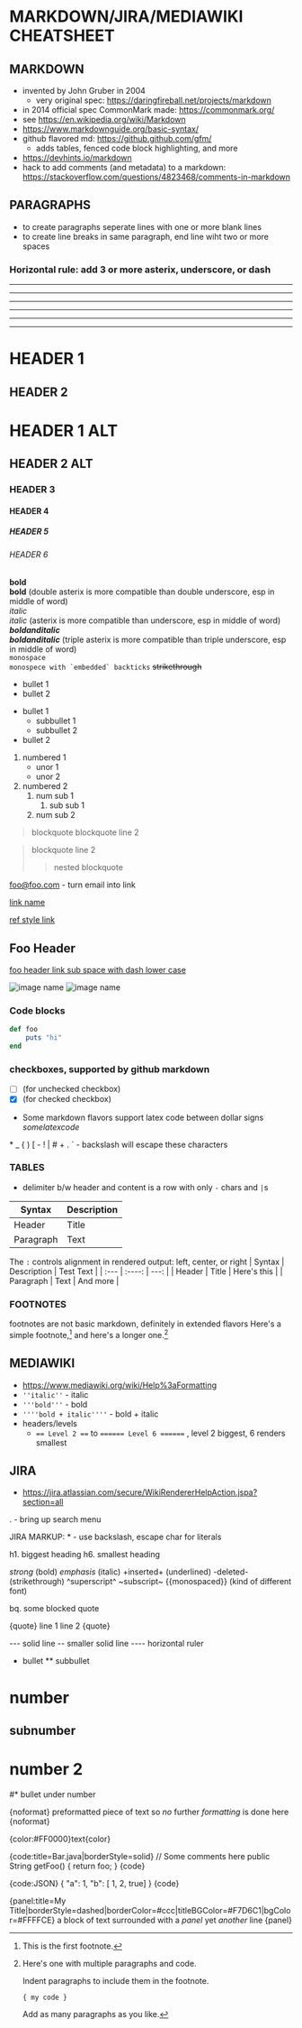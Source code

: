 # MARKDOWN/JIRA/MEDIAWIKI CHEATSHEET

## MARKDOWN
- invented by John Gruber in 2004
    - very original spec: https://daringfireball.net/projects/markdown
- in 2014 official spec CommonMark made: https://commonmark.org/
- see https://en.wikipedia.org/wiki/Markdown
- https://www.markdownguide.org/basic-syntax/
- github flavored md: https://github.github.com/gfm/
    - adds tables, fenced code block highlighting, and more
- https://devhints.io/markdown
- hack to add comments (and metadata) to a markdown: https://stackoverflow.com/questions/4823468/comments-in-markdown

## PARAGRAPHS
- to create paragraphs seperate lines with one or more blank lines
- to create line breaks in same paragraph, end line wiht two or more spaces

### Horizontal rule: add 3 or more asterix, underscore, or dash
---
-------------------------------
***
**************
___
__________________________


# HEADER 1
## HEADER 2

HEADER 1 ALT
=

HEADER 2 ALT
-

### HEADER 3
#### HEADER 4
##### HEADER 5
###### HEADER 6

__bold__  
**bold**  (double asterix is more compatible than double underscore, esp in middle of word)  
_italic_  
*italic*  (asterix is more compatible than underscore, esp in middle of word)  
___boldanditalic___  
***boldanditalic*** (triple asterix is more compatible than triple underscore, esp in middle of word)  
`monospace`  
``monospece with `embedded` backticks``
~~strikethrough~~  

* bullet 1
* bullet 2

- bullet 1
    - subbullet 1
    - subbullet 2
- bullet 2

1. numbered 1
    - unor 1
    - unor 2
1. numbered 2
    1. num sub 1
        1. sub sub 1
    1. num sub 2

> blockquote
> blockquote line 2

> blockquote
> line 2
>> nested blockquote


<foo@foo.com>  - turn email into link

[link name](https://someplace.com)

[ref style link][someid]

[someid]: https://www.foo.com "optional title, ref style links can be declared anywhere in doc"

## Foo Header
[foo header link sub space with dash lower case](#foo-header)

![image name](someimage.png "icon")
![image name](https://somewhere/someimage.png)

### Code blocks
```ruby
def foo
    puts "hi"
end
```

### checkboxes, supported by github markdown
- [ ] (for unchecked checkbox)
- [x] (for checked checkbox)

- Some markdown flavors support latex code between dollar signs
$some latex code$

\* \_ \{ \) \[ \- \! \| \# \+ \. \` - backslash will escape these characters

### TABLES
- delimiter b/w header and content is a row with only `-` chars and `|`s

| Syntax      | Description |
| ----------- | ----------- |
| Header      | Title       |
| Paragraph   | Text        |

The `:` controls alignment in rendered output: left, center, or right 
| Syntax      | Description | Test Text     |
| :---        |    :----:   |          ---: |
| Header      | Title       | Here's this   |
| Paragraph   | Text        | And more      |


### FOOTNOTES
footnotes are not basic markdown, definitely in extended flavors 
Here's a simple footnote,[^1] and here's a longer one.[^bignote]

[^1]: This is the first footnote.

[^bignote]: Here's one with multiple paragraphs and code.

    Indent paragraphs to include them in the footnote.

    `{ my code }`

    Add as many paragraphs as you like.



## MEDIAWIKI
- https://www.mediawiki.org/wiki/Help%3aFormatting
- `''italic''` - italic
- `'''bold'''` - bold
- `''''bold + italic''''` - bold + italic
- headers/levels
    - `== Level 2 ==` to `====== Level 6 ======` , level 2 biggest, 6 renders smallest



## JIRA
- https://jira.atlassian.com/secure/WikiRendererHelpAction.jspa?section=all

.  - bring up search menu

JIRA MARKUP:
\* - use backslash, escape char for literals

h1. biggest heading
h6. smallest heading

*strong*  (bold)
_emphasis_ (italic)
+inserted+  (underlined)
-deleted-  (strikethrough)
^superscript^
~subscript~
{{monospaced}}  (kind of different font)

bq. some blocked quote

{quote}
line 1
line 2
{quote}

---    solid line
--     smaller solid line
----   horizontal ruler

* bullet
** subbullet

# number
## subnumber
# number 2
#* bullet under number

{noformat}
preformatted piece of text
 so *no* further _formatting_ is done here
{noformat}

{color:#FF0000}text{color}

{code:title=Bar.java|borderStyle=solid}
// Some comments here
public String getFoo()
{
    return foo;
}
{code}

{code:JSON}
{ "a": 1, "b": [ 1, 2, true] }
{code}

{panel:title=My Title|borderStyle=dashed|borderColor=#ccc|titleBGColor=#F7D6C1|bgColor=#FFFFCE}
a block of text surrounded with a *panel*
yet _another_ line
{panel}
